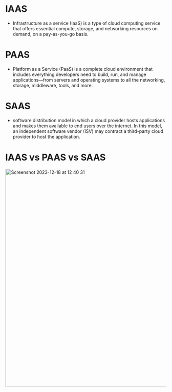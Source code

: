 # IAAS
- Infrastructure as a service (IaaS) is a type of cloud computing service that offers essential compute, storage, and networking resources on demand, on a pay-as-you-go basis.

# PAAS
- Platform as a Service (PaaS) is a complete cloud environment that includes everything developers need to build, run, and manage applications—from servers and operating systems to all the networking, storage, middleware, tools, and more.

# SAAS
- software distribution model in which a cloud provider hosts applications and makes them available to end users over the internet. In this model, an independent software vendor (ISV) may contract a third-party cloud provider to host the application.

# IAAS vs PAAS vs SAAS

<img width="680" alt="Screenshot 2023-12-18 at 12 40 31" src="https://github.com/KarthikSappidi/AWS-NOTES/assets/138702639/7a987cb9-c3d8-4cfa-8f1b-ce3294714c3a">
